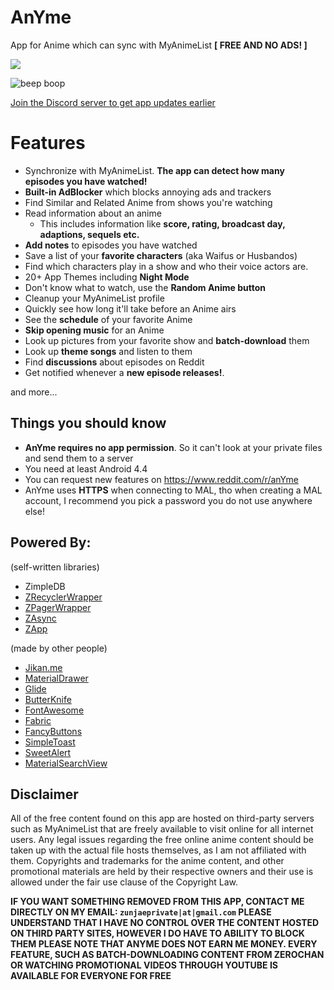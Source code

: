 # AnYme
App for Anime which can sync with MyAnimeList **[ FREE AND NO ADS! ]**

<a href="https://github.com/zunjae/anyme_download/releases/download/DownloadLink/anYme.apk" alt="CLICK HERE TO DOWNLOAD THE APP"><img src="https://img.shields.io/badge/DOWNLOAD-apk_file-green.svg?longCache=true&style=for-the-badge&colorA=42A5F6&colorB=DE2E43" /></a>

![beep boop](https://cdn.discordapp.com/attachments/341672347746697216/415614520707514368/151916057400801.jpg)

[Join the Discord server to get app updates earlier](http://anymeapp.com/serverinvite)


# Features

* Synchronize with MyAnimeList. **The app can detect how many episodes you have watched!**
* **Built-in AdBlocker** which blocks annoying ads and trackers
* Find Similar and Related Anime from shows you're watching
* Read information about an anime
     * This includes information like **score, rating, broadcast day, adaptions, sequels etc.**
* **Add notes** to episodes you have watched
* Save a list of your **favorite characters** (aka Waifus or Husbandos)
* Find which characters play in a show and who their voice actors are.
* 20+ App Themes including **Night Mode**
* Don't know what to watch, use the **Random Anime button**
* Cleanup your MyAnimeList profile
* Quickly see how long it'll take before an Anime airs
* See the **schedule** of your favorite Anime
* **Skip opening music** for an Anime
* Look up pictures from your favorite show and **batch-download** them
* Look up **theme songs** and listen to them
* Find **discussions** about episodes on Reddit
* Get notified whenever a **new episode releases!**.


and more...


## Things you should know

* **AnYme  requires no app permission**. So it can't look at your private files and send them to a server
* You need at least Android 4.4
* You can request new features on https://www.reddit.com/r/anYme
* AnYme uses **HTTPS** when connecting to MAL, tho when creating a MAL account, I recommend you pick a password you do not use anywhere else!

## Powered By:

(self-written libraries)
* ZimpleDB
* [ZRecyclerWrapper](https://github.com/zunjae/ZRecyclerWrapper)
* [ZPagerWrapper](https://github.com/zunjae/ZPagerWrapper)
* [ZAsync](https://github.com/zunjae/ZAsync)
* [ZApp](https://github.com/zunjae/ZApp)

(made by other people)
* [Jikan.me](https://jikan.me/)
* [MaterialDrawer](https://github.com/mikepenz/MaterialDrawer)
* [Glide](https://github.com/bumptech/glide)
* [ButterKnife](http://jakewharton.github.io/butterknife/)
* [FontAwesome](http://fontawesome.io/)
* [Fabric](https://docs.fabric.io/android/fabric/overview.html)
* [FancyButtons](https://github.com/medyo/Fancybuttons)
* [SimpleToast](https://github.com/Pierry/SimpleToast)
* [SweetAlert](https://github.com/pedant/sweet-alert-dialog)
* [MaterialSearchView](https://github.com/MiguelCatalan/MaterialSearchView)

## Disclaimer

All of the free content found on this app are hosted on third-party servers such as MyAnimeList that are freely available to visit online for all internet users. Any legal issues regarding the free online anime content should be taken up with the actual file hosts themselves, as I am not affiliated with them. Copyrights and trademarks for the anime content, and other promotional materials are held by their respective owners and their use is allowed under the fair use clause of the Copyright Law.

**IF YOU WANT SOMETHING REMOVED FROM THIS APP, CONTACT ME DIRECTLY ON MY EMAIL: `zunjaeprivate|at|gmail.com`
PLEASE UNDERSTAND THAT I HAVE NO CONTROL OVER THE CONTENT HOSTED ON THIRD PARTY SITES, HOWEVER I DO HAVE TO ABILITY TO BLOCK THEM
PLEASE NOTE THAT ANYME DOES NOT EARN ME MONEY. EVERY FEATURE, SUCH AS BATCH-DOWNLOADING CONTENT FROM ZEROCHAN OR WATCHING PROMOTIONAL VIDEOS THROUGH YOUTUBE IS AVAILABLE FOR EVERYONE FOR FREE**
